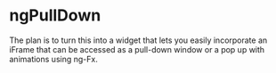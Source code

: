 ngPullDown
==========

The plan is to turn this into a widget that lets you easily incorporate an iFrame that can be accessed as a pull-down window or a pop up with animations using ng-Fx.
